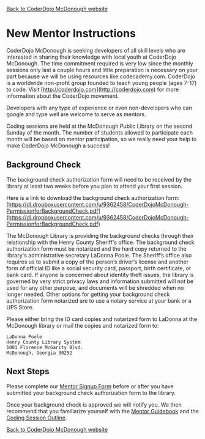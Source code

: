 [Back to CoderDojo McDonough website](http://www.coderdojohenry.com)

# New Mentor Instructions

CoderDojo McDonough is seeking developers of all skill levels who are interested in sharing their knowledge with local youth at CoderDojo McDonough. The time commitment required is very low since the monthly sessions only last a couple hours and little preparation is necessary on your part because we will be using resources like codecademy.com.  CoderDojo is a worldwide non-profit group founded to teach young people (ages 7-17) to code. Visit [http://coderdojo.com](http://coderdojo.com) for more information about the CoderDojo movement. 

Developers with any type of experience or even non-developers who can google and type well are welcome to serve as mentors.  

Coding sessions are held at the McDonough Public Library on the second Sunday of the month. The number of students allowed to participate each month will be based on mentor participation, so we really need your help to make CoderDojo McDonough a success!  



## Background Check
The background check authorization form will need to be received by the library at least two weeks before you plan to attend your first session.

Here is a link to download the background check authorization form: 
[https://dl.dropboxusercontent.com/u/9362458/CoderDojoMcDonough-PermissionforBackgroundCheck.pdf](https://dl.dropboxusercontent.com/u/9362458/CoderDojoMcDonough-PermissionforBackgroundCheck.pdf)

The McDonough Library is providing the background checks through their relationship with the Henry County Sheriff's office. The background check authorization form must be notarized and the hard copy returned to the library's administrative secretary LaDonna Poole. The Sheriff’s office also requires us to submit a copy of the person’s driver’s license and another form of official ID like a social security card, passport, birth certificate, or bank card. If anyone is concerned about identity theft issues, the library is governed by very strict privacy laws and information submitted will not be used for any other purpose, and documents will be shredded when no longer needed. 
Other options for getting your background check authorization form notarized are to use a notary service at your bank or a UPS Store.

Please either bring the ID card copies and notarized form to LaDonna at the McDonough library or mail the copies and notarized form to:

    LaDonna Poole   
    Henry County Library System   
    1001 Florence McGarity Blvd.   
    McDonough, Georgia 30252  

## Next Steps

Please complete our [Mentor Signup Form](https://docs.google.com/forms/d/1w2hYEt8bc-hVj4FM14ZAVDLq41WPmRewpAsJqVrC--A/viewform) before or after you have submitted your background check authorization form to the library.

Once your background check is approved we will notify you.  We then recommend that you familiarize yourself with the [Mentor Guidebook](Mentor_Guidebook.md) and the [Coding Session Outline](Coding_Session_Outline.md).

[Back to CoderDojo McDonough website](http://www.coderdojohenry.com)
